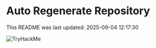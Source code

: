 # Auto Regenerate Repository

This README was last updated: 2025-09-04 12:17:30

 ![TryHackMe](https://tryhackme.com/badge/533634)